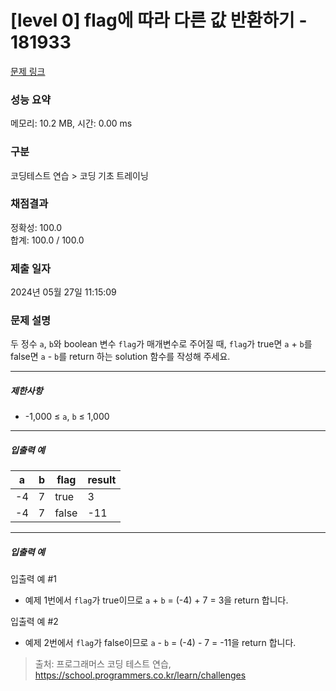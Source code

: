 # [level 0] flag에 따라 다른 값 반환하기 - 181933 

[문제 링크](https://school.programmers.co.kr/learn/courses/30/lessons/181933) 

### 성능 요약

메모리: 10.2 MB, 시간: 0.00 ms

### 구분

코딩테스트 연습 > 코딩 기초 트레이닝

### 채점결과

정확성: 100.0<br/>합계: 100.0 / 100.0

### 제출 일자

2024년 05월 27일 11:15:09

### 문제 설명

<p>두 정수 <code>a</code>, <code>b</code>와 boolean 변수 <code>flag</code>가 매개변수로 주어질 때, <code>flag</code>가 true면 <code>a</code> + <code>b</code>를 false면 <code>a</code> - <code>b</code>를 return 하는 solution 함수를 작성해 주세요.</p>

<hr>

<h5>제한사항</h5>

<ul>
<li>-1,000 ≤ <code>a</code>, <code>b</code> ≤ 1,000</li>
</ul>

<hr>

<h5>입출력 예</h5>
<table class="table">
        <thead><tr>
<th>a</th>
<th>b</th>
<th>flag</th>
<th>result</th>
</tr>
</thead>
        <tbody><tr>
<td>-4</td>
<td>7</td>
<td>true</td>
<td>3</td>
</tr>
<tr>
<td>-4</td>
<td>7</td>
<td>false</td>
<td>-11</td>
</tr>
</tbody>
      </table>
<hr>

<h5>입출력 예</h5>

<p>입출력 예 #1</p>

<ul>
<li>예제 1번에서 <code>flag</code>가 true이므로 <code>a</code> + <code>b</code> = (-4) + 7 = 3을 return 합니다.</li>
</ul>

<p>입출력 예 #2</p>

<ul>
<li>예제 2번에서 <code>flag</code>가 false이므로 <code>a</code> - <code>b</code> = (-4) - 7 = -11을 return 합니다.</li>
</ul>


> 출처: 프로그래머스 코딩 테스트 연습, https://school.programmers.co.kr/learn/challenges